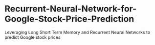 # Recurrent-Neural-Network-for-Google-Stock-Price-Prediction
Leveraging Long Short Term Memory and Recurrent Neural Networks to predict Google stock prices

